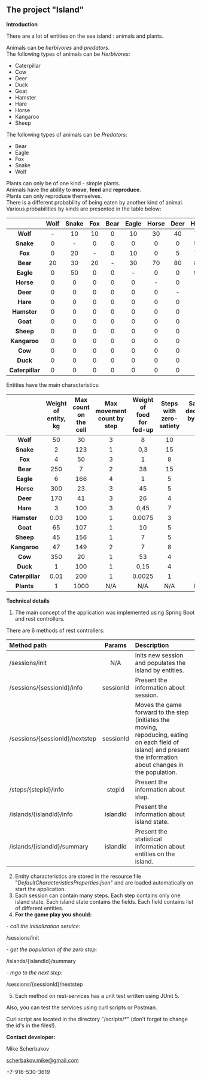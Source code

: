 ## The project "Island"

**Introduction**

There are a lot of entities on the sea island : animals and plants.

Animals can be *herbivores* and *predators*.  
The following types of animals can be *Herbivores*:
- Caterpillar
- Cow
- Deer
- Duck
- Goat
- Hamster
- Hare
- Horse
- Kangaroo
- Sheep

The following types of animals can be *Predators*:
- Bear
- Eagle
- Fox
- Snake
- Wolf

Plants can only be of one kind - simple plants.  
Animals have the ability to **move**, **feed** and **reproduce**.  
Plants can only reproduce themselves.  
There is a different probability of being eaten by another kind of animal. Various probabilities by kinds are presented in the table below:

|                 | Wolf     | Snake | Fox | Bear | Eagle | Horse | Deer | Hare | Hamster | Goat | Sheep | Kangaroo | Cow | Duck | Caterpillar | Plants |
|:---------------:|:----:|:----:|:-------:|:----:|:------:|:-----:|:----:|:-----:|:----:|:----:|:-------:|:------:|:----:|:--------:|:--------:|:--------:|
|    **Wolf**     | -    | 10   | 10      | 0    | 10     | 30    | 40   | 70    | 90   | 60   | 70      | 20     | 30   | 80       | 0        | 0   |
|    **Snake**    | 0    | -    | 0       | 0    | 0      | 0     | 0    | 50    | 90   | 0    | 0       | 0      | 0    | 50       | 90       | 0   |
|     **Fox**     | 0    | 20   | -       | 0    | 10     | 0     | 5    | 70    | 90   | 20   | 20      | 5      | 0    | 80       | 0        | 0   |
|    **Bear**     | 20   | 30   | 20      | -    | 30     | 70    | 80   | 80    | 90   | 70   | 70      | 60     | 75   | 80       | 0        | 0   |
|    **Eagle**    | 0    | 50   | 0       | 0    | -      | 0     | 0    | 90    | 90   | 0    | 0       | 0      | 0    | 85       | 20       | 0   |
|    **Horse**    | 0    | 0    | 0       | 0    | 0      | -     | 0    | 0     | 0    | 0    | 0       | 0      | 0    | 0        | 0        | 100 |
|    **Deer**     | 0    | 0    | 0       | 0    | 0      | 0     | -    | 0     | 0    | 0    | 0       | 0      | 0    | 0        | 0        | 100 |
|    **Hare**     | 0    | 0    | 0       | 0    | 0      | 0     | 0    | -     | 0    | 0    | 0       | 0      | 0    | 0        | 0        | 100 |
|   **Hamster**   | 0    | 0    | 0       | 0    | 0      | 0     | 0    | 0     | -    | 0    | 0       | 0      | 0    | 0        | 0        | 100 |
|    **Goat**     | 0    | 0    | 0       | 0    | 0      | 0     | 0    | 0     | 0    | -    | 0       | 0      | 0    | 0        | 0        | 100 |
|    **Sheep**    | 0    | 0    | 0       | 0    | 0      | 0     | 0    | 0     | 0    | 0    | -       | 0      | 0    | 0        | 0        | 100 |
|  **Kangaroo**   | 0    | 0    | 0       | 0    | 0      | 0     | 0    | 0     | 0    | 0    | 0       | -      | 0    | 0        | 0        | 100 |
|     **Cow**     | 0    | 0    | 0       | 0    | 0      | 0     | 0    | 0     | 0    | 0    | 0       | 0      | -    | 0        | 0        | 100 |
|    **Duck**     | 0    | 0    | 0       | 0    | 0      | 0     | 0    | 0     | 0    | 0    | 0       | 0      | 0    | -        | 50       | 100 |
| **Caterpillar** | 0    | 0    | 0       | 0    | 0      | 0     | 0    | 0     | 0    | 0    | 0       | 0      | 0    | 0        | -        | 100 |

Entities have the main characteristics:

|                 |Weight of entity, kg|Max count on the cell|Max movement count by step|Weight of food for fed-up|Steps with zero-satiety|Satiety decrease by step, %|Probability of reproduction, % |Count of cubs|
|:---------------:|:------------------:|:-------------------:|:------------------------:|:-----------------------:|:---------------------:|:-------------------------:|:-----------------------------:|:-----------:|  
|    **Wolf**     |         50         |         30          |            3             |            8            |          10           |            30             |              30               |      1      |
|    **Snake**    |         2          |         123         |            1             |           0,3           |          15           |            30             |              30               |      1      |
|     **Fox**     |         4          |         50          |            3             |            1            |           8           |            30             |              30               |      1      |
|    **Bear**     |        250         |          7          |            2             |           38            |          15           |            30             |              30               |      1      |
|    **Eagle**    |         6          |         166         |            4             |            1            |           5           |            30             |              30               |      1      |
|    **Horse**    |        300         |         23          |            3             |           45            |           5           |            30             |              30               |      1      |
|    **Deer**     |        170         |         41          |            3             |           26            |           4           |            30             |              30               |      1      |
|    **Hare**     |         3          |         100         |            3             |          0,45           |           7           |            30             |              30               |      1      |
|   **Hamster**   |        0.03        |         100         |            1             |         0.0075          |           3           |            30             |              30               |      1      |
|    **Goat**     |         65         |         107         |            1             |           10            |           5           |            30             |              30               |      1      |
|    **Sheep**    |         45         |         156         |            1             |            7            |           5           |            30             |              30               |      1      |
|  **Kangaroo**   |         47         |         149         |            2             |            7            |           8           |            30             |              30               |      1      |
|     **Cow**     |        350         |         20          |            1             |           53            |           4           |            30             |              30               |      1      |
|    **Duck**     |         1          |         100         |            1             |          0,15           |           4           |            30             |              30               |      1      |
| **Caterpillar** |        0.01        |         200         |            1             |         0.0025          |           1           |            30             |              30               |      1      |
|   **Plants**    |         1          |        1000         |           N/A            |           N/A           |          N/A          |            N/A            |              30               |      1      |

**Technical details**

1. The main concept of the application was implemented using Spring Boot and rest controllers.

There are 6 methods of rest controllers:

| Method path                     | Params | Description                                                                                                                                                        |
|:--------------------------------|:------:|:-------------------------------------------------------------------------------------------------------------------------------------------------------------------|
| /sessions/init                  |  N/A   | Inits new session and populates the island by entities.                                                                                                            |
| /sessions/{sessionId}/info      |   sessionId     | Present the information about session.                                                                                                                             |
| /sessions/{sessionId}/nextstep  |   sessionId     | Moves the game forward to the step (initiates the moving, repoducing, eating on each field of island) and present the information about changes in the population. |
| /steps/{stepId}/info            |    stepId    | Present the information about step.                                                                                                                                |
| /islands/{islandId}/info        |     islandId   | Present the information about island state.                                                                                                                        |
| /islands/{islandId}/summary     |    islandId    | Present the statistical information about entities on the island.                                                                                                  |

2. Entity characteristics are stored in the resource file "_DefaultCharacteristicsProperties.json_" and are loaded automatically on start the application.
3. Each session can contain many steps. Each step contains only one island state. Each island state contains the fields. Each field contains list of different entities.
4. **For the game play you should:**

_- call the initialization service:_ 

/sessions/init  

_- get the population of the zero step:_

/islands/{islandId}/summary

_- mgo to the next step:_

/sessions/{sessionId}/nextstep

5. Each method on rest-services has a unit test written using JUnit 5.

Also, you can test the services using curl scripts or Postman. 

Curl script are located in the directory "/scripts/*" (don't forget to change the id's in the files!).

**Contact developer:**

Mike Scherbakov

[scherbakov.mike@gmail.com]()

+7-916-530-3619